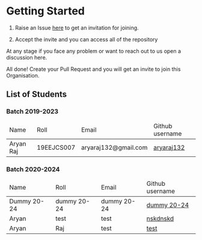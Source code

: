 # Getting Started

1. Raise an Issue [here](https://github.com/GEC-Jhalawar/Support/issues/new?assignees=&labels=invite+me+to+the+organisation&template=invitation.yml&title=Please+invite+me+to+the+GECJ+GitHub+Community) to get an invitation for joining.

2. Accept the invite and you can access all of the repository

At any stage if you face any problem or want to reach out to us open a discussion here.

All done! Create your Pull Request and you will get an invite to join this Organisation.

## List of Students

<!-- Student Data Start -->
### Batch 2019-2023

<table align="center">
  <thead>
    <tr>
      <td>Name</td>
      <td>Roll</td>
      <td>Email</td>
      <td>Github username</td>
    </tr>
  </thead>
  <tbody>
  <tr>
    <td>Aryan Raj</td>
    <td>19EEJCS007</td>
    <td>aryaraj132@gmail.com</td>
    <td><a href="https://github.com/aryaraj132">aryaraj132</a></td>
  </tr>
  </tbody>
</table>


### Batch 2020-2024

<table align="center">
  <thead>
    <tr>
      <td>Name</td>
      <td>Roll</td>
      <td>Email</td>
      <td>Github username</td>
    </tr>
  </thead>
  <tbody>
  <tr>
    <td>Dummy 20-24</td>
    <td>dummy 20-24</td>
    <td>dummy 20-24</td>
    <td><a href="https://github.com/dummy 20-24">dummy 20-24</a></td>
  </tr>  <tr>
    <td>Aryan</td>
    <td>test</td>
    <td>test</td>
    <td><a href="https://github.com/nskdnskd">nskdnskd</a></td>
  </tr>  <tr>
    <td>Aryan</td>
    <td>Raj</td>
    <td>test</td>
    <td><a href="https://github.com/test">test</a></td>
  </tr>
  </tbody>
</table>


<!-- Student Data End -->

